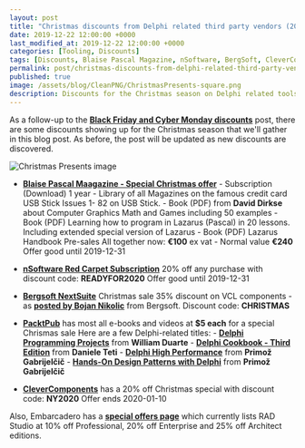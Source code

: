 ```yaml
---
layout: post
title: "Christmas discounts from Delphi related third party vendors (2019)"
date: 2019-12-22 12:00:00 +0000
last_modified_at: 2019-12-22 12:00:00 +0000
categories: [Tooling, Discounts]
tags: [Discounts, Blaise Pascal Magazine, nSoftware, BergSoft, CleverComponents, Embarcadero]
permalink: post/christmas-discounts-from-delphi-related-third-party-vendors
published: true
image: /assets/blog/CleanPNG/ChristmasPresents-square.png
description: Discounts for the Christmas season on Delphi related tools and components.
---
```

As a follow-up to the [**Black Friday and Cyber Monday discounts**](https://www.ideasawakened.com/post/black-friday-discounts-from-delphi-related-third-party-vendors) post, there are some discounts showing up for the Christmas season that we'll gather in this blog post. As before, the post will be updated as new discounts are discovered.

![Christmas Presents image](/assets/blog/CleanPNG/ChristmasPresents.png)

-   [**Blaise Pascal Maagazine - Special Christmas offer**](https://www.blaisepascalmagazine.eu/product/christmas-offer-2019) \- Subscription (Download) 1 year - Library of all Magazines on the famous credit card USB Stick Issues 1- 82 on USB Stick. - Book (PDF) from **David Dirkse** about Computer Graphics Math and Games including 50 examples - Book (PDF) Learning how to program in Lazarus (Pascal) in 20 lessons. Including extended special version of Lazarus - Book (PDF) Lazarus Handbook Pre-sales All together now: **€100** ex vat - Normal value **€240** Offer good until 2019-12-31
    
-   [**nSoftware Red Carpet Subscription**](https://www.nsoftware.com/subscriptions/) 20% off any purchase with discount code: **READYFOR2020** Offer good until 2019-12-31
    
-   [**Bergsoft NextSuite**](http://www.bergsoft.net/en-us/products) Christmas sale 35% discount on VCL components - as [**posted by Bojan Nikolic**](https://community.idera.com/developer-tools/general-development/f/getit-and-third-party/70963/ann-christmas-35-discount-on-nextsuite-grid-dbgrid-objectinspector) from Bergsoft. Discount code: **CHRISTMAS**
    
-   [**PacktPub**](https://www.packtpub.com/) has most all e-books and videos at **$5 each** for a special Chrismas sale Here are a few Delphi-related titles: - [**Delphi Programming Projects**](https://www.packtpub.com/application-development/delphi-programming-projects) from **William Duarte** \- [**Delphi Cookbook - Third Edition**](https://www.packtpub.com/application-development/delphi-cookbook-third-edition) from **Daniele Teti** \- [**Delphi High Performance**](https://www.packtpub.com/application-development/delphi-high-performance) from **Primož Gabrijelčič** \- [**Hands-On Design Patterns with Delphi**](https://www.packtpub.com/application-development/hands-design-patterns-delphi) from **Primož Gabrijelčič**
    
-   [**CleverComponents**](https://www.clevercomponents.com/order/) has a 20% off Christmas special with discount code: **NY2020** Offer ends 2020-01-10
    

Also, Embarcadero has a [**special offers page**](https://www.embarcadero.com/radoffer) which currently lists RAD Studio at 10% off Professional, 20% off Enterprise and 25% off Architect editions.
